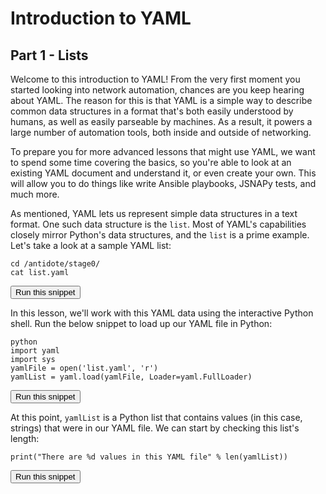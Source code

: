 # Introduction to YAML
## Part 1 - Lists

Welcome to this introduction to YAML! From the very first moment you started looking into network automation, chances are you keep
hearing about YAML. The reason for this is that YAML is a simple way to describe common data structures in a format that's both
easily understood by humans, as well as easily parseable by machines. As a result, it powers a large number of automation tools,
both inside and outside of networking.

To prepare you for more advanced lessons that might use YAML, we want to spend some time covering the basics, so you're able to
look at an existing YAML document and understand it, or even create your own. This will allow you to do things like write Ansible playbooks,
JSNAPy tests, and much more.

As mentioned, YAML lets us represent simple data structures in a text format. One such data structure is the `list`. Most of YAML's capabilities
closely mirror Python's data structures, and the `list` is a prime example. Let's take a look at a sample YAML list:

```
cd /antidote/stage0/
cat list.yaml
```
<button type="button" class="btn btn-primary btn-sm" onclick="runSnippetInTab('linux1', this)">Run this snippet</button>

In this lesson, we'll work with this YAML data using the interactive Python shell. Run the below snippet to load up our YAML file in Python:

```
python
import yaml
import sys
yamlFile = open('list.yaml', 'r')
yamlList = yaml.load(yamlFile, Loader=yaml.FullLoader)
```
<button type="button" class="btn btn-primary btn-sm" onclick="runSnippetInTab('linux1', this)">Run this snippet</button>

At this point, `yamlList` is a Python list that contains values (in this case, strings) that were in our YAML file. We can start by checking this list's length:

```
print("There are %d values in this YAML file" % len(yamlList))
```
<button type="button" class="btn btn-primary btn-sm" onclick="runSnippetInTab('linux1', this)">Run this snippet</button>
